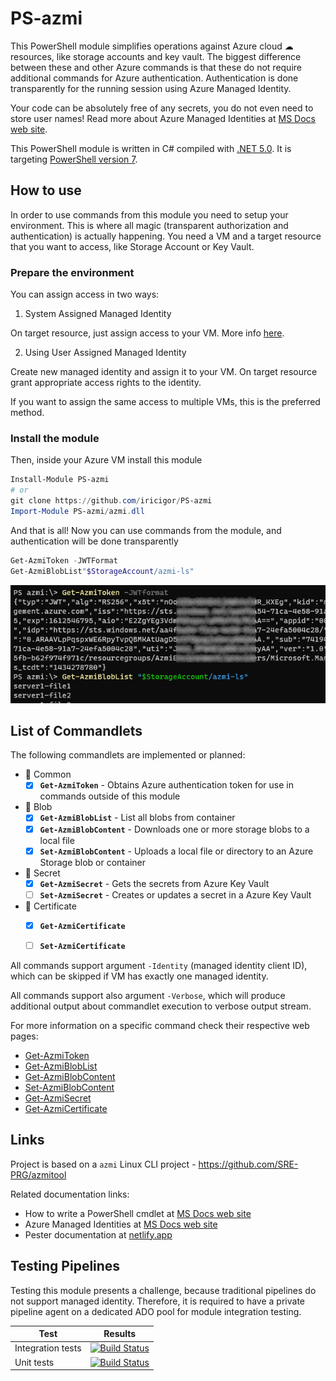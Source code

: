 ﻿# PS-azmi

This PowerShell module simplifies operations against Azure cloud ☁ resources, like storage accounts and key vault.
The biggest difference between these and other Azure commands is that these do not require additional commands for Azure authentication.
Authentication is done transparently for the running session using Azure Managed Identity.

Your code can be absolutely free of any secrets, you do not even need to store user names!
Read more about Azure Managed Identities at [MS Docs web site](https://docs.microsoft.com/en-us/azure/active-directory/managed-identities-azure-resources/overview).

This PowerShell module is written in C# compiled with [.NET 5.0](https://docs.microsoft.com/en-us/dotnet/core/dotnet-five). It is targeting [PowerShell version 7](https://docs.microsoft.com/en-us/powershell/scripting/whats-new/what-s-new-in-powershell-70?view=powershell-7.1).

## How to use

In order to use commands from this module you need to setup your environment.
This is where all magic (transparent authorization and authentication) is actually happening.
You need a VM and a target resource that you want to access, like Storage Account or Key Vault.

### Prepare the environment

You can assign access in two ways:
1) System Assigned Managed Identity

On target resource, just assign access to your VM. More info [here](https://docs.microsoft.com/en-us/azure/active-directory/managed-identities-azure-resources/tutorial-linux-vm-access-arm).

2) Using User Assigned Managed Identity

Create new managed identity and assign it to your VM.
On target resource grant appropriate access rights to the identity.

If you want to assign the same access to multiple VMs, this is the preferred method.

### Install the module

Then, inside your Azure VM install this module

```PowerShell
Install-Module PS-azmi
# or
git clone https://github.com/iricigor/PS-azmi
Import-Module PS-azmi/azmi.dll
```

And that is all! Now you can use commands from the module, and authentication will be done transparently
```PowerShell
Get-AzmiToken -JWTFormat
Get-AzmiBlobList"$StorageAccount/azmi-ls"
```

![](img/PS-azmi01.png)

## List of Commandlets

The following commandlets are implemented or planned:
- 🔑 Common
  - [x] **`Get-AzmiToken`** - Obtains Azure authentication token for use in commands outside of this module
- 💾 Blob
  - [x] **`Get-AzmiBlobList`** - List all blobs from container
  - [x] **`Get-AzmiBlobContent`** - Downloads one or more storage blobs to a local file
  - [x] **`Set-AzmiBlobContent`** - Uploads a local file or directory to an Azure Storage blob or container
- 🔐 Secret
  - [x] **`Get-AzmiSecret`** - Gets the secrets from Azure Key Vault
  - [ ] **`Set-AzmiSecret`** - Creates or updates a secret in a Azure Key Vault
- 🧾 Certificate
  - [x] **`Get-AzmiCertificate`**
  - [ ] **`Set-AzmiCertificate`**


All commands support argument `-Identity` (managed identity client ID), which can be skipped if VM has exactly one managed identity.

All commands support also argument `-Verbose`, which will produce additional output about commandlet execution to verbose output stream.

For more information on a specific command check their respective web pages:
- [Get-AzmiToken](./docs/Get-AzmiToken.md)
- [Get-AzmiBlobList](./docs/Get-AzmiBlobList.md)
- [Get-AzmiBlobContent](./docs/Get-AzmiBlobContent.md)
- [Set-AzmiBlobContent](./docs/Set-AzmiBlobContent.md)
- [Get-AzmiSecret](./docs/Get-AzmiSecret.md)
- [Get-AzmiCertificate](./docs/Get-AzmiCertificate.md)

## Links

Project is based on a `azmi` Linux CLI project - https://github.com/SRE-PRG/azmitool

Related documentation links:
- How to write a PowerShell cmdlet at [MS Docs web site](https://docs.microsoft.com/en-us/powershell/scripting/developer/cmdlet/how-to-write-a-simple-cmdlet?view=powershell-7.1)
- Azure Managed Identities at [MS Docs web site](https://docs.microsoft.com/en-us/azure/active-directory/managed-identities-azure-resources/overview)
- Pester documentation at [netlify.app](https://pester-docs.netlify.app/)

## Testing Pipelines

Testing this module presents a challenge, because traditional pipelines do not support managed identity.
Therefore, it is required to have a private pipeline agent on a dedicated ADO pool for module integration testing.

|Test|Results|
|-|-|
| Integration tests | [![Build Status](https://dev.azure.com/iiric/azmi/_apis/build/status/PS-azmi%20integration%20tests?branchName=master)](https://dev.azure.com/iiric/azmi/_build/latest?definitionId=39&branchName=master) | [![Test detailsBuild Status](https://img.shields.io/azure-devops/tests/iiric/azmi/39)](https://dev.azure.com/iiric/azmi/_build/latest?definitionId=39&branchName=master) |
| Unit tests | [![Build Status](https://dev.azure.com/iiric/azmi/_apis/build/status/PS-azmi%20Unit%20testing?branchName=master)](https://dev.azure.com/iiric/azmi/_build/latest?definitionId=41&branchName=master) | |
